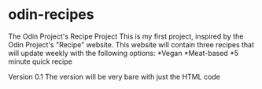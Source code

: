 # odin-recipes
The Odin Project's Recipe Project
This is my first project, inspired by the Odin Project's "Recipe" website.
This website will contain three recipes that will update weekly with the following options:
*Vegan
*Meat-based
*5 minute quick recipe

Version 0.1
The version will be very bare with just the HTML code